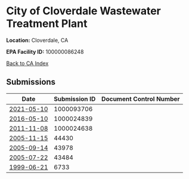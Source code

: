 # City of Cloverdale Wastewater Treatment Plant

**Location:** Cloverdale, CA

**EPA Facility ID:** 100000086248

[Back to CA Index](../../index.md)

## Submissions

| Date | Submission ID | Document Control Number |
|------|--------------|-------------------------|
| [2021-05-10](submissions/1000093706.md) | 1000093706 |  |
| [2016-05-10](submissions/1000024839.md) | 1000024839 |  |
| [2011-11-08](submissions/1000024638.md) | 1000024638 |  |
| [2005-11-15](submissions/44430.md) | 44430 |  |
| [2005-09-14](submissions/43978.md) | 43978 |  |
| [2005-07-22](submissions/43484.md) | 43484 |  |
| [1999-06-21](submissions/6733.md) | 6733 |  |
